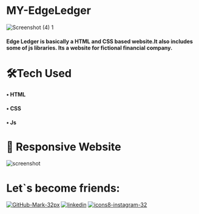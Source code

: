# MY-EdgeLedger
![Screenshot (4) 1](https://user-images.githubusercontent.com/59495227/103261411-7d091980-49c7-11eb-8bc7-3c1766be7704.png)

#### Edge Ledger is basically a HTML and CSS based website.It also includes some of js libraries. Its a website for fictional financial company. 

# 🛠Tech Used
#### • HTML
#### • CSS
#### • Js

# 📸 Responsive Website

![screenshot](https://user-images.githubusercontent.com/59495227/103265304-4fc26880-49d3-11eb-9d53-e52a58120b0f.png)

# Let`s become friends:

[![GitHub-Mark-32px](https://user-images.githubusercontent.com/59495227/103273942-78a02900-49e6-11eb-8e97-6cca8638660f.png)](https://github.com/AnjanaBajaj)
[![linkedin](https://user-images.githubusercontent.com/59495227/103274028-ad13e500-49e6-11eb-9385-f1a9468dfc20.png)](https://www.linkedin.com/in/anjana-bajaj-395870194/)
[![icons8-instagram-32](https://user-images.githubusercontent.com/59495227/103274084-c9b01d00-49e6-11eb-807f-039dce6979fb.png)](https://www.instagram.com/anjana_b99/)
